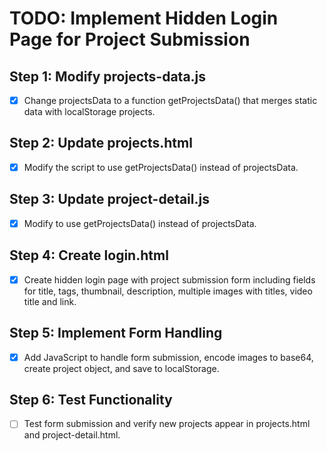 # TODO: Implement Hidden Login Page for Project Submission

## Step 1: Modify projects-data.js
- [x] Change projectsData to a function getProjectsData() that merges static data with localStorage projects.

## Step 2: Update projects.html
- [x] Modify the script to use getProjectsData() instead of projectsData.

## Step 3: Update project-detail.js
- [x] Modify to use getProjectsData() instead of projectsData.

## Step 4: Create login.html
- [x] Create hidden login page with project submission form including fields for title, tags, thumbnail, description, multiple images with titles, video title and link.

## Step 5: Implement Form Handling
- [x] Add JavaScript to handle form submission, encode images to base64, create project object, and save to localStorage.

## Step 6: Test Functionality
- [ ] Test form submission and verify new projects appear in projects.html and project-detail.html.
